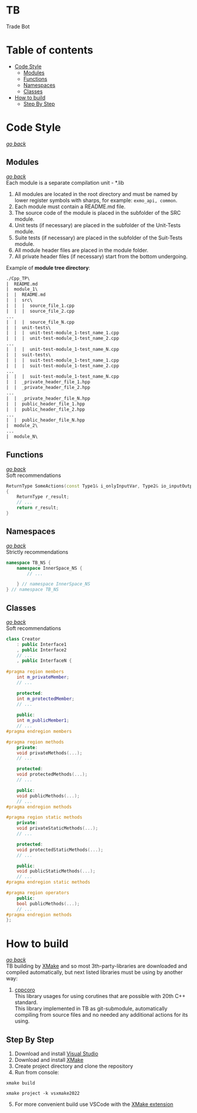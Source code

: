 # TB
Trade Bot

# Table of contents
* [Code Style](#Code-Style)  
    - [Modules](##Modules)
    - [Functions](##Functions)
    - [Namespaces](##Namespaces)
    - [Classes](##Classes)
* [How to build](#How-to-build)  
    * [Step By Step](##Step-By-Step)  

# Code Style
[_go back_](#Table-of-contents)  
## Modules
[_go back_](#Table-of-contents)  
Each module is a separate compilation unit - *.lib  
1. All modules are located in the root directory and must be named by lower register symbols with sharps, for example: `exmo_api, common`.  
2. Each module must contain a README.md file.  
3. The source code of the module is placed in the subfolder of the SRC module.  
4. Unit tests (if necessary) are placed in the subfolder of the Unit-Tests module.  
5. Suite tests (if necessary) are placed in the subfolder of the Suit-Tests module.  
6. All module header files are placed in the module folder.  
7. All private header files (if necessary) start from the bottom undergoing.  

Example of **module tree directory**:
```txt
./Cpp_TP\
|  README.md
|  module_1\
|  |  README.md
|  |  src\
|  |  |  source_file_1.cpp
|  |  |  source_file_2.cpp
...
|  |  |  source_file_N.cpp
|  |  unit-tests\
|  |  |  unit-test-module_1-test_name_1.cpp
|  |  |  unit-test-module_1-test_name_2.cpp
...
|  |  |  unit-test-module_1-test_name_N.cpp
|  |  suit-tests\
|  |  |  suit-test-module_1-test_name_1.cpp
|  |  |  suit-test-module_1-test_name_2.cpp
...
|  |  |  suit-test-module_1-test_name_N.cpp
|  |  _private_header_file_1.hpp
|  |  _private_header_file_2.hpp
...
|  |  _private_header_file_N.hpp
|  |  public_header_file_1.hpp
|  |  public_header_file_2.hpp
...
|  |  public_header_file_N.hpp
|  module_2\
...
|  module_N\
```
## Functions
[_go back_](#Table-of-contents)  
Soft recommendations
```cpp
ReturnType SomeActions(const Type1& i_onlyInputVar, Type2& io_inputOutputVar, Type& o_onlyOutputVar)
{
    ReturnType r_result;
    // ...
    return r_result;
}
```
## Namespaces
[_go back_](#Table-of-contents)  
Strictly recommendations  
```cpp
namespace TB_NS {
    namespace InnerSpace_NS {
        // ...

    } // namespace InnerSpace_NS
} // namespace TB_NS
```
## Classes
[_go back_](#Table-of-contents)  
Soft recommendations  
```cpp
class Creator
    : public Interface1
    , public Interface2
    // ...
    , public InterfaceN {
    
#pragma region members
    int m_privateMember;
    // ...

    protected:
    int m_protectedMember;
    // ...
    
    public:
    int m_publicMember1;
    // ...
#pragma endregion members

#pragma region methods
    private:
    void privateMethods(...);
    // ...

    protected:
    void protectedMethods(...);
    // ...

    public:
    void publicMethods(...);
    // ...
#pragma endregion methods

#pragma region static methods
    private:
    void privateStaticMethods(...);
    // ...

    protected:
    void protectedStaticMethods(...);
    // ...

    public:
    void publicStaticMethods(...);
    // ...
#pragma endregion static methods

#pragma region operators
    public:
    bool publicMethods(...);
    // ...
#pragma endregion methods
};
```
# How to build
[_go back_](#Table-of-contents)  
TB building by [XMake] and so most 3th-party-libraries are downloaded and compiled automatically, but next listed libraries must be using by another way:
1. [cppcoro]  
This library usages for using corutines that are possible with 20th C++ standard.  
This library implemented in TB as git-submodule, automatically compiling from source files and no needed any additional actions for its using.
## Step By Step
1. Download and install [Visual Studio]
2. Download and install [XMake]
3. Create project directory and clone the repository
4. Run from console:
```
xmake build
```
```
xmake project -k vsxmake2022
```
5. For more convenient build use VSCode with the [XMake extension](https://marketplace.visualstudio.com/items?itemName=tboox.xmake-vscode)

[XMake]: https://xmake.io/#/
[cppcoro]: https://github.com/lewissbaker/cppcoro#generatort
[Visual Studio]: https://visualstudio.microsoft.com/vs/
